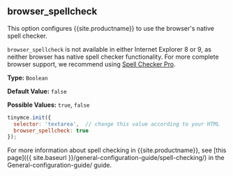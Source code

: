 ## browser_spellcheck

This option configures {{site.productname}} to use the browser's native spell checker.

`browser_spellcheck` is not available in either Internet Explorer 8 or 9, as neither browser has native spell checker functionality. For more complete browser support, we recommend using [Spell Checker Pro](../../enterprise/check-spelling/).

**Type:** `Boolean`

**Default Value:** `false`

**Possible Values:** `true`, `false`

```js
tinymce.init({
  selector: 'textarea',  // change this value according to your HTML
  browser_spellcheck: true
});
```

For more information about spell checking in {{site.productname}}, see [this page]({{ site.baseurl }}/general-configuration-guide/spell-checking/) in the General-configuration-guide/ guide.
